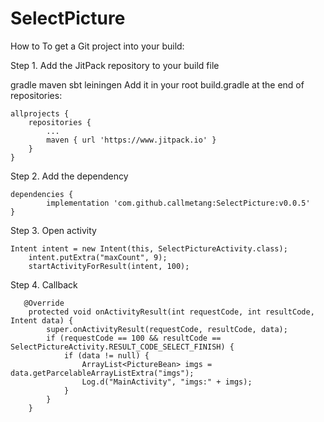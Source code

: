 # SelectPicture
How to
To get a Git project into your build:

Step 1. Add the JitPack repository to your build file

gradle
maven
sbt
leiningen
Add it in your root build.gradle at the end of repositories:

	allprojects {
		repositories {
			...
			maven { url 'https://www.jitpack.io' }
		}
	}
Step 2. Add the dependency

	dependencies {
	        implementation 'com.github.callmetang:SelectPicture:v0.0.5'
	}

Step 3. Open activity

	Intent intent = new Intent(this, SelectPictureActivity.class);
        intent.putExtra("maxCount", 9);
        startActivityForResult(intent, 100);

Step 4. Callback
 
	   @Override
	    protected void onActivityResult(int requestCode, int resultCode, Intent data) {
			super.onActivityResult(requestCode, resultCode, data);
			if (requestCode == 100 && resultCode == SelectPictureActivity.RESULT_CODE_SELECT_FINISH) {
				if (data != null) {
					ArrayList<PictureBean> imgs = data.getParcelableArrayListExtra("imgs");
					Log.d("MainActivity", "imgs:" + imgs); 
				}
			}
	    }
